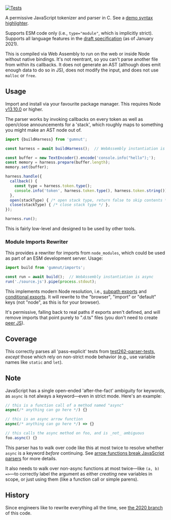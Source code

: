 [![Tests](https://github.com/samthor/gumnut/workflows/Tests/badge.svg)](https://github.com/samthor/gumnut/actions)

A permissive JavaScript tokenizer and parser in C.
See a [demo syntax highlighter](https://samthor.github.io/gumnut/src/harness/).

Supports ESM code only (i.e., `type="module"`, which is implicitly strict).
Supports all language features in the [draft specification](https://github.com/tc39/proposals/blob/master/finished-proposals.md) (as of January 2021).

This is compiled via Web Assembly to run on the web or inside Node without native bindings.
It's not reentrant, so you can't parse another file from within its callbacks.
It does not generate an AST (although does emit enough data to do so in JS), does not modify the input, and does not use `malloc` or `free`.

## Usage

Import and install via your favourite package manager.
This requires Node [v13.10.0](https://twitter.com/guybedford/status/1235306690901422080?lang=en) or higher.

The parser works by invoking callbacks on every token as well as open/close announcements for a 'stack', which roughly maps to something you might make an AST node out of.

```js
import {buildHarness} from 'gumnut';

const harness = await buildHarness();  // WebAssembly instantiation is async

const buffer = new TextEncoder().encode('console.info("hello");');
const memory = harness.prepare(buffer.length);
memory.set(buffer);

harness.handle({
  callback() {
    const type = harness.token.type();
    console.info('token', harness.token.type(), harness.token.string());
  },
  open(stackType) { /* open stack type, return false to skip contents */ },
  close(stackType) { /* close stack type */ },
});

harness.run();
```

This is fairly low-level and designed to be used by other tools.

### Module Imports Rewriter

This provides a rewriter for imports from `node_modules`, which could be used as part of an ESM development server.
Usage:

```js
import build from 'gumnut/imports';

const run = await build();  // WebAssembly instantiation is async
run('./source.js').pipe(process.stdout);
```

This implements modern Node resolution, i.e., [subpath exports](https://nodejs.org/api/packages.html#packages_subpath_exports) and [conditional exports](https://nodejs.org/api/packages.html#packages_conditional_exports).
It will rewrite to the "browser", "import" or "default" keys (not "node", as this is for your browser).

It's permissive, falling back to real paths if exports aren't defined, and will remove imports that point purely to ".d.ts" files (you don't need to create [peer JS](https://whistlr.info/2021/check-js-with-ts/#import-your-types)).

## Coverage

This correctly parses all 'pass-explicit' tests from [test262-parser-tests](https://github.com/tc39/test262-parser-tests), _except_ those which rely on non-strict mode behavior (e.g., use variable names like `static` and `let`).

## Note

JavaScript has a single open-ended 'after-the-fact' ambiguity for keywords, as `async` is not always a keyword—even in strict mode.
Here's an example:

```js
// this is a function call of a method named "async"
async(/* anything can go here */) {}

// this is an async arrow function
async(/* anything can go here */) => {}

// this calls the async method on foo, and is _not_ ambiguous
foo.async() {}
```

This parser has to walk over code like this at most twice to resolve whether `async` is a keyword _before_ continuing.
See [arrow functions break JavaScript parsers](https://dev.to/samthor/arrow-functions-break-javascript-parsers-1ldp) for more details.

It also needs to walk over non-async functions at most twice—like `(a, b) =>`—to correctly label the argument as either _creating_ new variables in scope, or just using them (like a function call or simple parens).

## History

Since engineers like to rewrite everything all the time, see [the 2020 branch](https://github.com/samthor/gumnut/tree/legacy-2020) of this code.

